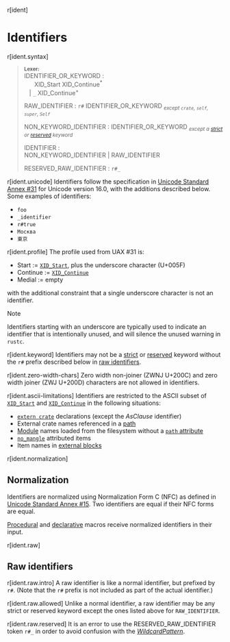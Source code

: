 r[ident]
# Identifiers

r[ident.syntax]
> **<sup>Lexer:</sup>**\
> IDENTIFIER_OR_KEYWORD :\
> &nbsp;&nbsp; &nbsp;&nbsp; XID_Start XID_Continue<sup>\*</sup>\
> &nbsp;&nbsp; | `_` XID_Continue<sup>+</sup>
>
> RAW_IDENTIFIER : `r#` IDENTIFIER_OR_KEYWORD <sub>*except `crate`, `self`, `super`, `Self`*</sub>
>
> NON_KEYWORD_IDENTIFIER : IDENTIFIER_OR_KEYWORD <sub>*except a [strict] or [reserved] keyword*</sub>
>
> IDENTIFIER :\
> NON_KEYWORD_IDENTIFIER | RAW_IDENTIFIER
>
> RESERVED_RAW_IDENTIFIER : `r#_`

<!-- When updating the version, update the UAX links, too. -->
r[ident.unicode]
Identifiers follow the specification in [Unicode Standard Annex #31][UAX31] for Unicode version 16.0, with the additions described below. Some examples of identifiers:

* `foo`
* `_identifier`
* `r#true`
* `Москва`
* `東京`

r[ident.profile]
The profile used from UAX #31 is:

* Start := [`XID_Start`], plus the underscore character (U+005F)
* Continue := [`XID_Continue`]
* Medial := empty

with the additional constraint that a single underscore character is not an identifier.

> [!NOTE]
> Identifiers starting with an underscore are typically used to indicate an identifier that is intentionally unused, and will silence the unused warning in `rustc`.

r[ident.keyword]
Identifiers may not be a [strict] or [reserved] keyword without the `r#` prefix described below in [raw identifiers](#raw-identifiers).

r[ident.zero-width-chars]
Zero width non-joiner (ZWNJ U+200C) and zero width joiner (ZWJ U+200D) characters are not allowed in identifiers.

r[ident.ascii-limitations]
Identifiers are restricted to the ASCII subset of [`XID_Start`] and [`XID_Continue`] in the following situations:

* [`extern crate`] declarations (except the _AsClause_ identifier)
* External crate names referenced in a [path]
* [Module] names loaded from the filesystem without a [`path` attribute]
* [`no_mangle`] attributed items
* Item names in [external blocks]

r[ident.normalization]
## Normalization

Identifiers are normalized using Normalization Form C (NFC) as defined in [Unicode Standard Annex #15][UAX15]. Two identifiers are equal if their NFC forms are equal.

[Procedural][proc-macro] and [declarative][mbe] macros receive normalized identifiers in their input.

r[ident.raw]
## Raw identifiers

r[ident.raw.intro]
A raw identifier is like a normal identifier, but prefixed by `r#`. (Note that
the `r#` prefix is not included as part of the actual identifier.)

r[ident.raw.allowed]
Unlike a normal identifier, a raw identifier may be any strict or reserved
keyword except the ones listed above for `RAW_IDENTIFIER`.

r[ident.raw.reserved]
It is an error to use the RESERVED_RAW_IDENTIFIER token `r#_` in order to avoid confusion with the [_WildcardPattern_].

[_WildcardPattern_]: patterns.md#wildcard-pattern
[`extern crate`]: items/extern-crates.md
[`no_mangle`]: abi.md#the-no_mangle-attribute
[`path` attribute]: items/modules.md#the-path-attribute
[`XID_Continue`]: http://unicode.org/cldr/utility/list-unicodeset.jsp?a=%5B%3AXID_Continue%3A%5D&abb=on&g=&i=
[`XID_Start`]:  http://unicode.org/cldr/utility/list-unicodeset.jsp?a=%5B%3AXID_Start%3A%5D&abb=on&g=&i=
[external blocks]: items/external-blocks.md
[mbe]: macros-by-example.md
[module]: items/modules.md
[path]: paths.md
[proc-macro]: procedural-macros.md
[reserved]: keywords.md#reserved-keywords
[strict]: keywords.md#strict-keywords
[UAX15]: https://www.unicode.org/reports/tr15/tr15-56.html
[UAX31]: https://www.unicode.org/reports/tr31/tr31-41.html
